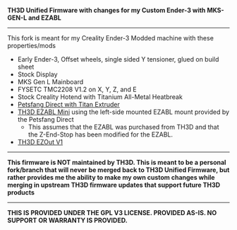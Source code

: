 **TH3D Unified Firmware with changes for my Custom Ender-3 with MKS-GEN-L and EZABL**

----------

This fork is meant for my Creality Ender-3 Modded machine with these properties/mods

* Early Ender-3, Offset wheels, single sided Y tensioner, glued on build sheet
* Stock Display
* MKS Gen L Mainboard
* FYSETC TMC2208 V1.2 on X, Y, Z, and E
* Stock Creality Hotend with Titanium All-Metal Heatbreak
* [Petsfang Direct with Titan Extruder](https://www.thingiverse.com/thing:2907538)
* [TH3D EZABL Mini](https://www.th3dstudio.com/product-category/auto-bed-leveling/) using the left-side mounted EZABL mount provided by the Petsfang Direct
  * This assumes that the EZABL was purchased from TH3D and that the Z-End-Stop has been modified for the EZABL.
* [TH3D EZOut V1](https://www.th3dstudio.com/product/ezout-cr-10-filament-sensor-kit/)

----------

**This firmware is NOT maintained by TH3D. This is meant to be a personal fork/branch that will never be merged back to TH3D Unified Firmware, but rather provides me the ability to make my own custom changes while merging in upstream TH3D firmware updates that support future TH3D products**

----------

**THIS IS PROVIDED UNDER THE GPL V3 LICENSE.
PROVIDED AS-IS. NO SUPPORT OR WARRANTY IS PROVIDED.**
